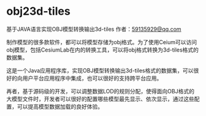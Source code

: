 # obj23d-tiles
基于JAVA语言实现OBJ模型转换输出3d-tiles
作者：59135929@qq.com

制作模型的很多款软件，都可以将模型存储为obj格式。为了使用Ceium可以访问obj模型，包括CesiumLab在内的转换工具，可以将obj格式转换为3d-tiles格式的数据集。

这是一个Java应用程序库，实现OBJ模型转换输出3d-tiles格式的数据集，可以很好的向用户平台应用程序中集成，也可以很好的支持跨平台应用。

再者，基于源码级的开发，可以调整数据LOD的规则分配，使得面向OBJ格式的大模型文件时，开发者可以很好的配置哪些模型最先显示、依次显示，通过这些配置，可以提高模型数据加载的良好体验。

